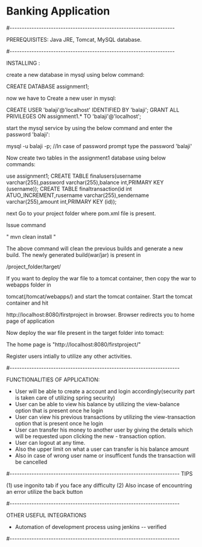 # Banking Application
#--------------------------------------------------------------------

PREREQUISITES:
Java JRE, Tomcat, MySQL database.

#--------------------------------------------------------------------

INSTALLING :

create a new database in mysql using below command:

CREATE DATABASE assignment1;


now we have to Create a new user in mysql: 

CREATE USER 'balaji'@'localhost' IDENTIFIED BY 'balaji';
GRANT ALL PRIVILEGES ON assignment1.* TO 'balaji'@'localhost';


start the mysql service by using the below command and enter the password 'balaji':

mysql -u balaji -p;
//In case of password prompt type the password 'balaji'

Now create two tables in the assignment1 database using below commands:

use assignment1;
CREATE TABLE finalusers(username varchar(255),password varchar(255),balance int,PRIMARY KEY (username));
CREATE TABLE finaltransaction(id int ATUO_INCREMENT,rusername varchar(255),sendername varchar(255),amount int,PRIMARY KEY (id));



next Go to your project folder where pom.xml file is present.

Issue command

" mvn clean install "

The above command will clean the previous builds and generate a new build.
The newly generated build(war/jar) is present in

/project_folder/target/


If you want to deploy the war file to a tomcat container, then copy the war to webapps folder in

tomcat(/tomcat/webapps/)
and start the tomcat container.
Start the tomcat container and hit

http://localhost:8080/firstproject
in browser. Browser redirects you to home page of application

Now deploy the war file present in the target folder into tomact:

The home page is "http://localhost:8080/firstproject/"

Register users intially to utilize any other activities.


#----------------------------------------------------------------------

FUNCTIONALITIES OF APPLICATION:

* User will be able to create a account and login accordingly(security part is taken care of utilizing spring security)
* User can be able to view his balance by utilizing the view-balance option that is present once he login
* User can view his previous transactions by utilizing the view-transaction option that is present once he login
* User can transfer his money to another user by giving the details which will be requested upon clicking the new - transaction option.
* User can logout at any time.
* Also the upper limit on what a user can transfer is his balance amount
* Also in case of wrong user name or insufficent funds the transaction will be cancelled 

#----------------------------------------------------------------------
TIPS

(1) use ingonito tab if you face any difficulty
(2) Also incase of encountring an error utilize the back button

#----------------------------------------------------------------------

OTHER USEFUL INTEGRATIONS

* Automation of development process using jenkins -- verified

#----------------------------------------------------------------------